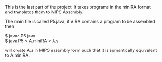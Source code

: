 This is the last part of the project. It takes programs in the miniRA format and translates them to MIPS Assembly.

The main file is called P5.java, if A.RA contains a program to be assembled then

$ javac P5.java  
$ java P5 < A.miniRA > A.s  

will create A.s in MIPS assembly form such that it is semantically equivalent to A.miniRA.
